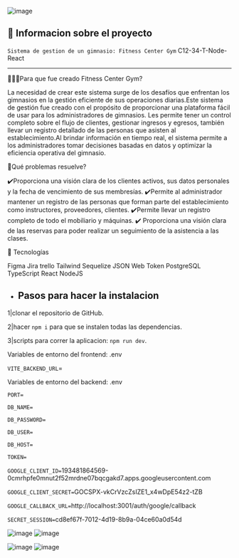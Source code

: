 

![image](https://github.com/No-Country/c12-34-t-node-react/assets/87939958/8f1cb103-2fcf-4487-b68e-4227d56f37ed)



## :book: Informacion sobre el proyecto 

`Sistema de gestion de un gimnasio: Fitness Center Gym`
C12-34-T-Node-React

_____________________________________________________________________
🏋🏻‍♀️Para que fue creado Fitness Center Gym?

La necesidad de crear este sistema surge de los desafíos que enfrentan los gimnasios en la gestión eficiente de sus operaciones diarias.Este sistema de gestión fue creado con el propósito de proporcionar una plataforma fácil de usar para los administradores de gimnasios. Les permite tener un control completo sobre el flujo de clientes, gestionar ingresos y egresos, también llevar un registro detallado de las personas que asisten al establecimiento.Al brindar información en tiempo real, el sistema permite a los administradores tomar decisiones basadas en datos y optimizar la eficiencia operativa del gimnasio.

📜Qué problemas resuelve?

✔️Proporciona una visión clara de los clientes activos, sus datos personales y la fecha de vencimiento de sus membresías.
✔️Permite al administrador mantener un registro de las personas que forman parte del establecimiento como instructores, proveedores, clientes.
✔️Permite llevar un registro completo de todo el mobiliario y máquinas.
✔️ ️Proporciona una visión clara de las reservas para poder realizar un seguimiento de la asistencia a las clases.

🔧 Tecnologías

Figma
Jira 
trello
Tailwind
Sequelize
JSON Web Token
PostgreSQL
TypeScript
React
NodeJS






 
- ## Pasos para hacer la instalacion
 
 1|clonar el repositorio de GitHub.
 
 2|hacer `npm i` para que se instalen todas las dependencias.
 
 3|scripts para correr la aplicacion: `npm run dev`.



Variables de entorno del frontend: .env

`VITE_BACKEND_URL`=


Variables de entorno del backend: .env

`PORT=`

`DB_NAME=`

`DB_PASSWORD=`

`DB_USER=`

`DB_HOST=`

`TOKEN=`

`GOOGLE_CLIENT_ID=`193481864569-0cmrhpfe0mnut2f52mrdne07bqcgakd7.apps.googleusercontent.com

`GOOGLE_CLIENT_SECRET=`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

`GOOGLE_CALLBACK_URL=`http://localhost:3001/auth/google/callback

`SECRET_SESSION=`cd8ef67f-7012-4d19-8b9a-04ce60a0d54d


![image](https://github.com/No-Country/c12-34-t-node-react/assets/84889284/531dacd8-5596-4e1c-b7c9-1dae95b117b2)
![image](https://github.com/No-Country/c12-34-t-node-react/assets/84889284/1f540e63-d63d-4c7f-b666-a6c7b3f45d72)




![image](https://github.com/No-Country/c12-34-t-node-react/assets/84889284/3926337f-d6ac-4056-a0ac-b844a70e5327)
![image](https://github.com/No-Country/c12-34-t-node-react/assets/84889284/abcb52d2-cf2a-4b89-9748-98288828a707)







